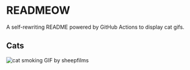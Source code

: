 # READMEOW

A self-rewriting README powered by GitHub Actions to display cat gifs.

## Cats

![cat smoking GIF by sheepfilms](https://media2.giphy.com/media/l0ExdMHUDKteztyfe/200.gif?cid=9acd02darbepw7kj9kh0d0qx75adn9z2mip8zt7r4pdab1al&ep=v1_gifs_search&rid=200.gif&ct=g)

